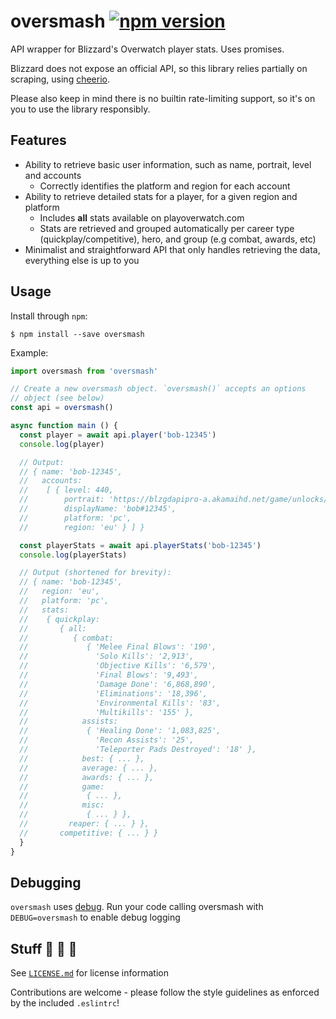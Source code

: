 # oversmash [![npm version](https://badge.fury.io/js/oversmash.svg)](https://badge.fury.io/js/oversmash)

API wrapper for Blizzard's Overwatch player stats. Uses promises.

Blizzard does not expose an official API, so this library relies partially on scraping, using [cheerio](https://github.com/cheeriojs/cheerio).  

Please also keep in mind there is no builtin rate-limiting support, so it's on you to use the library responsibly.

## Features

- Ability to retrieve basic user information, such as name, portrait, level and accounts
  - Correctly identifies the platform and region for each account
- Ability to retrieve detailed stats for a player, for a given region and platform
  - Includes **all** stats available on playoverwatch.com
  - Stats are retrieved and grouped automatically per career type (quickplay/competitive), hero, and group (e.g combat, awards, etc)
- Minimalist and straightforward API that only handles retrieving the data, everything else is up to you

## Usage

Install through `npm`:

```shell
$ npm install --save oversmash
```

Example:

```js
import oversmash from 'oversmash'

// Create a new oversmash object. `oversmash()` accepts an options
// object (see below)
const api = oversmash()

async function main () {
  const player = await api.player('bob-12345')
  console.log(player)

  // Output:
  // { name: 'bob-12345',
  //   accounts:
  //    [ { level: 440,
  //        portrait: 'https://blzgdapipro-a.akamaihd.net/game/unlocks/xyz.png',
  //        displayName: 'bob#12345',
  //        platform: 'pc',
  //        region: 'eu' } ] }

  const playerStats = await api.playerStats('bob-12345')
  console.log(playerStats)

  // Output (shortened for brevity):
  // { name: 'bob-12345',
  //   region: 'eu',
  //   platform: 'pc',
  //   stats:
  //    { quickplay:
  //       { all:
  //          { combat:
  //             { 'Melee Final Blows': '190',
  //               'Solo Kills': '2,913',
  //               'Objective Kills': '6,579',
  //               'Final Blows': '9,493',
  //               'Damage Done': '6,868,890',
  //               'Eliminations': '18,396',
  //               'Environmental Kills': '83',
  //               'Multikills': '155' },
  //            assists:
  //             { 'Healing Done': '1,083,825',
  //               'Recon Assists': '25',
  //               'Teleporter Pads Destroyed': '18' },
  //            best: { ... },
  //            average: { ... },
  //            awards: { ... },
  //            game:
  //             { ... },
  //            misc:
  //             { ... } },
  //         reaper: { ... } },
  //       competitive: { ... } }
  }
}
```

## Debugging

`oversmash` uses [debug](https://github.com/visionmedia/debug). Run your code calling oversmash with
`DEBUG=oversmash` to enable debug logging

## Stuff 🐝 🐝 🐝

See [`LICENSE.md`](/LICENSE.md) for license information

Contributions are welcome - please follow the style guidelines as enforced by the included `.eslintrc`!
